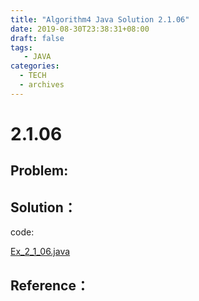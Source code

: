 ```yaml
---
title: "Algorithm4 Java Solution 2.1.06"
date: 2019-08-30T23:38:31+08:00
draft: false
tags:
   - JAVA
categories:
  - TECH
  - archives
---
```



# 2.1.06

## Problem:


## Solution：

code:

[Ex_2_1_06.java](./Ex_2_1_06.java)


## Reference：


